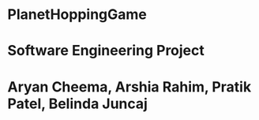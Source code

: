 # PlanetHoppingGame
# Software Engineering Project

# Aryan Cheema, Arshia Rahim, Pratik Patel, Belinda Juncaj
